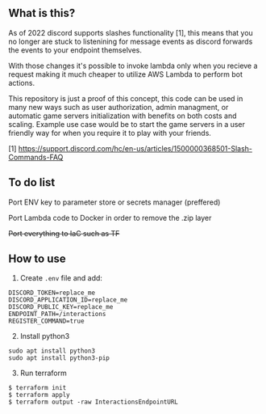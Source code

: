 ## What is this?

As of 2022 discord supports slashes functionality [1], this means that you no longer are stuck to listenining for message events as discord forwards the events to your endpoint themselves.

With those changes it's possible to invoke lambda only when you recieve a request making it much cheaper to utilize AWS Lambda to perform bot actions.

This repository is just a proof of this concept, this code can be used in many new ways such as user authorization, admin managment, or automatic game servers initialization with benefits on both costs and scaling. Example use case would be to start the game servers in a user friendly way for when you require it to play with your friends.

[1] https://support.discord.com/hc/en-us/articles/1500000368501-Slash-Commands-FAQ
## To do list

Port ENV key to parameter store or secrets manager (preffered)

Port Lambda code to Docker in order to remove the .zip layer

~~Port everything to IaC such as TF~~

## How to use

1. Create `.env` file and add:
```
DISCORD_TOKEN=replace_me
DISCORD_APPLICATION_ID=replace_me
DISCORD_PUBLIC_KEY=replace_me
ENDPOINT_PATH=/interactions
REGISTER_COMMAND=true
```

2. Install python3
```
sudo apt install python3
sudo apt install python3-pip
```

3. Run terraform
```
$ terraform init
$ terraform apply
$ terraform output -raw InteractionsEndpointURL
```
